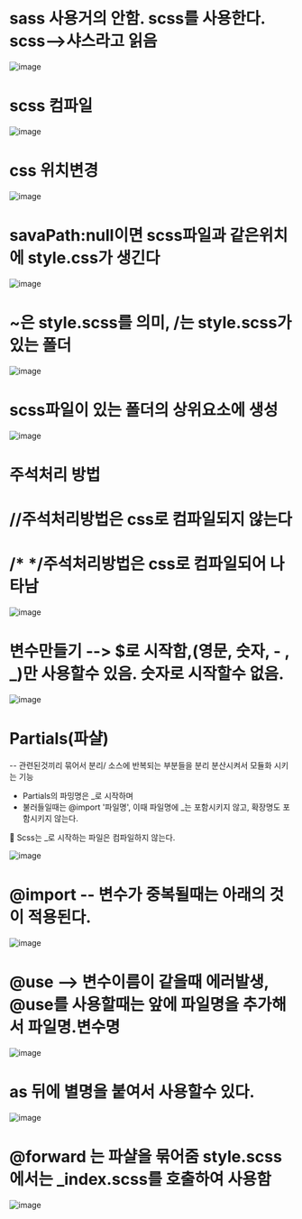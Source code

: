 # sass 사용거의 안함. scss를 사용한다.  scss-->샤스라고 읽음

![image](https://github.com/understanding963852/sass/assets/60366769/1817c33d-2d69-43fd-8cc3-7c141c0a4712)


# scss 컴파일

![image](https://github.com/understanding963852/sass/assets/60366769/c555dd17-9130-4f49-877b-00f0077ace3d)

# css 위치변경
![image](https://github.com/understanding963852/sass/assets/60366769/14e35178-6cae-4918-9f33-1814977e3281)

# savaPath:null이면 scss파일과 같은위치에 style.css가 생긴다
![image](https://github.com/understanding963852/sass/assets/60366769/da95b41f-4e36-45c1-a5cd-028f85e77fac)

# ~은 style.scss를 의미, /는 style.scss가있는 폴더
![image](https://github.com/understanding963852/sass/assets/60366769/0cf04327-21e3-4995-ae2b-473069cb02c8)

# scss파일이 있는 폴더의 상위요소에 생성
![image](https://github.com/understanding963852/sass/assets/60366769/6aa860b7-7b4e-43f4-a96b-8f2c422fb617)

# 주석처리 방법
#  //주석처리방법은 css로 컴파일되지 않는다
#  /*  */주석처리방법은 css로 컴파일되어 나타남
![image](https://github.com/understanding963852/sass/assets/60366769/08be5031-4a6c-42bb-b0ee-711d42737545)

# 변수만들기 --> $로 시작함,(영문, 숫자, - , _)만 사용할수 있음. 숫자로 시작할수 없음.
![image](https://github.com/understanding963852/sass/assets/60366769/fc7da532-5e88-44d0-adb8-b79d0bb66b8a)

# Partials(파샬)
  -- 관련된것끼리 묶어서 분리/ 소스에 반복되는 부분들을 분리 분산시켜서 모듈화 시키는 기능
  
  * Partials의 파밍명은 _로 시작하며
  * 불러들일때는 @import '파일명',   이때 파일명에 _는 포함시키지 않고, 확장명도 포함시키지 않는다.
  
  💠  Scss는 _로 시작하는 파일은 컴파일하지 않는다.
  
  ![image](https://github.com/understanding963852/sass/assets/60366769/e5e45fd1-c9a3-41cd-9d6e-c4c598ce8ad9)
  
  # @import -- 변수가 중복될때는 아래의 것이 적용된다. 
  
  ![image](https://github.com/understanding963852/sass/assets/60366769/611e8060-de4c-410f-8fb8-fbe56eb20e26)

  
  # @use  --> 변수이름이 같을때 에러발생, @use를 사용할때는 앞에 파일명을 추가해서 파일명.변수명
  ![image](https://github.com/understanding963852/sass/assets/60366769/f2b971fc-5241-4929-868d-34d411615bf1)

# as 뒤에 별명을 붙여서 사용할수 있다.
![image](https://github.com/understanding963852/sass/assets/60366769/3d2a6231-a0ae-4cdc-9476-f3f06c4c39a4)

 # @forward 는 파샬을 묶어줌  style.scss에서는 _index.scss를 호출하여 사용함
![image](https://github.com/understanding963852/sass/assets/60366769/a21e4ddb-e47a-4ac7-96ca-b73c72c0db57)








